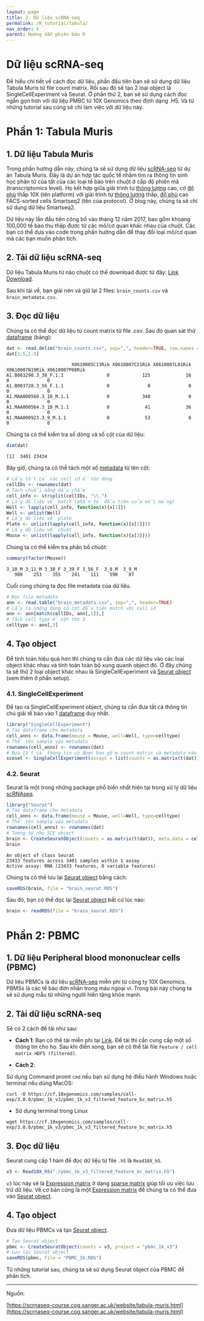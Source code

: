 ```yaml
---
layout: page
title: 2. Dữ liệu scRNA-seq
permalink: /R_tutorial/tabula/
nav_order: 5
parent: Hướng dẫn phiên bản R
---
```


# Dữ liệu scRNA-seq

Để hiểu chi tiết về cách đọc dữ liệu, phần đầu tiên bạn sẽ sử dụng dữ liệu Tabula Muris từ file count matrix. Rồi sau đó sẽ tạo 2 loại object là SingleCellExperiment và Seurat. Ở phần thứ 2, bạn sẽ sử dụng cách đọc ngắn gọn hơn với dữ liệu PMBC từ 10X Genomics theo định dạng .H5. Và từ những tutorial sau cũng sẽ chỉ làm việc với dữ liệu này.

# Phần 1: Tabula Muris

## 1. Dữ liệu Tabula Muris

Trong phần hướng dẫn này, chúng ta sẽ sử dụng dữ liệu <a target="_blank" href="https://rnaseqcoban.github.io/def/#scrna-seq" data-tooltip="{{site.data.dict.ScRNA_seq}}"  data-tooltip-location="top">scRNA-seq</a> từ dự án Tabula Muris. Đây là dự án hợp tác quốc tế nhằm tìm ra thông tin sinh học phân tử của tất của các loại tế bào trên chuột ở cấp độ phiên mã (transcriptomics level). Họ kết hợp giữa giải trình tự <a target="_blank" href="https://rnaseqcoban.github.io/def/#thông-lượng" data-tooltip="{{site.data.dict.Thong_luong}}"  data-tooltip-location="top">thông lượng</a> cao, có <a target="_blank" href="https://rnaseqcoban.github.io/def/#coverageđộ-phủ" data-tooltip="{{site.data.dict.Coverage}}"  data-tooltip-location="top">độ phủ</a> thấp 10X (tên platform) với giải trình tự <a target="_blank" href="https://rnaseqcoban.github.io/def/#thông-lượng" data-tooltip="{{site.data.dict.Thong_luong}}"  data-tooltip-location="top">thông lượng</a> thấp, <a target="_blank" href="https://rnaseqcoban.github.io/def/#coverageđộ-phủ" data-tooltip="{{site.data.dict.Coverage}}"  data-tooltip-location="top">độ phủ</a> cao FACS-sorted cells Smartseq2 (tên của protocol). Ở blog này, chúng ta sẽ chỉ sử dụng dữ liệu Smartseq2.

Dữ liệu này lần đầu tiên công bố vào tháng 12 năm 2017, bao gồm khoảng 100,000 tế bào thu thập được từ các mô/cơ quan khác nhau của chuột. Các bạn có thể dựa vào code trong phần hướng dẫn để thay đổi loại mô/cơ quan mà các bạn muốn phân tích.

## 2. Tải dữ liệu scRNA-seq

Dữ liệu Tabula Muris từ não chuột có thể download được từ đây: [Link Download](https://github.com/chanzuckerberg/scRNA-python-workshop/blob/master/content/data.zip).

Sau khi tải về, bạn giải nén và giữ lại 2 files: `brain_counts.csv` và `brain_metadata.csv`.

## 3. Đọc dữ liệu

Chúng ta có thể đọc dữ liệu từ count matrix từ file .csv. Sau đó quan sát thử <a target="_blank" href="https://rnaseqcoban.github.io/def/#dataframe" data-tooltip="{{site.data.dict.Dataframe}}"  data-tooltip-location="top">dataframe</a> (bảng):
```R
dat <- read.delim("brain_counts.csv", sep=",", header=TRUE, row.names = 1)
dat[1:5,1:5]
```

```console
                        X0610005C13Rik X0610007C21Rik X0610007L01Rik X0610007N19Rik X0610007P08Rik
A1.B003290.3_38_F.1.1                0            125             16              0              0
A1.B003728.3_56_F.1.1                0              0              0              0              0
A1.MAA000560.3_10_M.1.1              0            348              0              0              0
A1.MAA000564.3_10_M.1.1              0             41             36              0              0
A1.MAA000923.3_9_M.1.1               0             53              0              0              0
```

Chúng ta có thể kiểm tra số dòng và số cột của dữ liệu:

```R
dim(dat)
```

```console
[1]  3401 23434
```
Bây giờ, chúng ta có thể tách một số <a target="_blank" href="https://rnaseqcoban.github.io/def/#metadata" data-tooltip="{{site.data.dict.Metadata}}"  data-tooltip-location="top">metadata</a> từ tên cột:

```R
# Lấy tất cả các cell id ở tên dòng
cellIDs <- rownames(dat)
# Tách chuỗi bằng dấu chấm
cell_info <- strsplit(cellIDs, "\\.")
# Lấy dữ liệu về batch (phần tử đầu tiên của mỗi mảng)
Well <- lapply(cell_info, function(x){x[1]})
Well <- unlist(Well)
# Lấy dữ liệu về plate
Plate <- unlist(lapply(cell_info, function(x){x[2]}))
# Lấy dữ liệu về chuột
Mouse <- unlist(lapply(cell_info, function(x){x[3]}))
```
Chúng ta có thể kiểm tra phân bố chuột:

```R
summary(factor(Mouse))
```
```console
3_10_M 3_11_M 3_38_F 3_39_F 3_56_F  3_8_M  3_9_M 
   980    253    355    241    111    590    87
```

Cuối cùng chúng ta đọc file metadata của dữ liệu.

```R
# Đọc file metadata
ann <- read.table("brain_metadata.csv", sep=",", header=TRUE)
# Lấy ra những dòng có cột đầu tiên match với cell id
ann <- ann[match(cellIDs, ann[,1]),]
# Tách cell type ở cột thứ 3
celltype <- ann[,3]
```

## 4. Tạo object
Để tính toán hiệu quả hơn thì chúng ta cần đưa các dữ liệu vào các loại object khác nhau và tính toán toàn bộ xung quanh object đó. Ở đây chúng ta sẽ thử 2 loại object khác nhau là SingleCellExperiment và <a target="_blank" href="https://rnaseqcoban.github.io/def/#seurat-object" data-tooltip="{{site.data.dict.Seurat_Object}}"  data-tooltip-location="top">Seurat object</a> (xem thêm ở phần setup).

### 4.1. SingleCellExperiment
Để tạo ra SingleCellExperiment object, chúng ta cần đưa tất cả thông tin chú giải tế bào vào 1 <a target="_blank" href="https://rnaseqcoban.github.io/def/#dataframe" data-tooltip="{{site.data.dict.Dataframe}}"  data-tooltip-location="top">dataframe</a> duy nhất.

```R
library("SingleCellExperiment")
# Tạo dataframe cho metadata
cell_anns <- data.frame(mouse = Mouse, well=Well, type=celltype)
# Thế tên sample vào metadata
rownames(cell_anns) <- rownames(dat)
# Đưa tất cả thông tin có được bao gồm count matrix và metadata vào SingleCellExperiment object
sceset <- SingleCellExperiment(assays = list(counts = as.matrix(t(dat))), colData=cell_anns)
```

### 4.2. Seurat
Seurat là một trong những package phổ biến nhất hiện tại trong xử lý dữ liệu <a target="_blank" href="https://rnaseqcoban.github.io/def/#scrna-seq" data-tooltip="{{site.data.dict.ScRNA_seq}}"  data-tooltip-location="top">scRNAseq</a>.

```R
library("Seurat")
# Tạo dataframe cho metadata
cell_anns <- data.frame(mouse = Mouse, well=Well, type=celltype)
# Thế tên sample vào metadata
rownames(cell_anns) <- rownames(dat)
# Tương tự như SCE object
brain <- CreateSeuratObject(counts = as.matrix(t(dat)), meta.data = cell_anns)
brain
```

```console
An object of class Seurat 
23433 features across 3401 samples within 1 assay 
Active assay: RNA (23433 features, 0 variable features)
```

Chúng ta có thể lưu lại <a target="_blank" href="https://rnaseqcoban.github.io/def/#seurat-object" data-tooltip="{{site.data.dict.Seurat_Object}}"  data-tooltip-location="top">Seurat object</a> bằng cách:

```R
saveRDS(brain, file = "brain_seurat.RDS")
```

Sau đó, bạn có thể đọc lại <a target="_blank" href="https://rnaseqcoban.github.io/def/#seurat-object" data-tooltip="{{site.data.dict.Seurat_Object}}"  data-tooltip-location="top">Seurat object</a> bất cứ lúc nào:

```R
brain <- readRDS(file = "brain_seurat.RDS")
```

# Phần 2: PBMC

## 1. Dữ liệu Peripheral blood mononuclear cells (PBMC)

Dữ liệu PBMCs là dữ liệu <a target="_blank" href="https://rnaseqcoban.github.io/def/#scrna-seq" data-tooltip="{{site.data.dict.ScRNA_seq}}"  data-tooltip-location="top">scRNA-seq</a> miễn phí từ công ty 10X Genomics. PBMSs là các tế bào đơn nhân trong máu ngoại vi. Trong bài này chúng ta sẽ sử dụng mẫu từ những người hiến tặng khỏe mạnh.

## 2. Tải dữ liệu scRNA-seq

Sẽ có 2 cách để tải như sau:


- **Cách 1**: Bạn có thể tải miễn phí tại [Link](https://support.10xgenomics.com/single-cell-gene-expression/datasets/3.0.0/pbmc_1k_v3). Để tải thì cần cung cấp một số thông tin cho họ. Sau khi điền xong, bạn sẽ có thể tải file `Feature / cell matrix HDF5 (filtered)`.

- **Cách 2**:

Sử dụng Command promt `cmd` nếu bạn sử dụng hệ điều hành Windows hoặc terminal nếu dùng MacOS:

```console
curl -O https://cf.10xgenomics.com/samples/cell-exp/3.0.0/pbmc_1k_v3/pbmc_1k_v3_filtered_feature_bc_matrix.h5
```

- Sử dụng terminal trong Linux

```console
wget https://cf.10xgenomics.com/samples/cell-exp/3.0.0/pbmc_1k_v3/pbmc_1k_v3_filtered_feature_bc_matrix.h5
```

## 3. Đọc dữ liệu

Seurat cung cấp 1 hàm để đọc dữ liệu từ file `.h5` là `Read10X_h5`.

```R
v3 <- Read10X_h5("./pbmc_1k_v3_filtered_feature_bc_matrix.h5")
```

`v3` lúc này sẽ là <a target="_blank" href="https://rnaseqcoban.github.io/def/#count-matrixexpression-matrix" data-tooltip="{{site.data.dict.Count_matrix}}"  data-tooltip-location="top">Expression matrix</a> ở dạng <a target="_blank" href="https://rnaseqcoban.github.io/def/#sparse-matrix" data-tooltip="{{site.data.dict.Sparse_matrix}}"  data-tooltip-location="top">sparse matrix</a> giúp tối ưu việc lưu trữ dữ liệu. Về cơ bản cũng là một <a target="_blank" href="https://rnaseqcoban.github.io/def/#count-matrixexpression-matrix" data-tooltip="{{site.data.dict.Count_matrix}}"  data-tooltip-location="top">Expression matrix</a> để chúng ta có thể đưa vào <a target="_blank" href="https://rnaseqcoban.github.io/def/#seurat-object" data-tooltip="{{site.data.dict.Seurat_Object}}"  data-tooltip-location="top">Seurat object</a>.

## 4. Tạo object

Đưa dữ liệu PBMCs và tạo <a target="_blank" href="https://rnaseqcoban.github.io/def/#seurat-object" data-tooltip="{{site.data.dict.Seurat_Object}}"  data-tooltip-location="top">Seurat object</a>.

```R
# Tạo Seurat object
pbmc <- CreateSeuratObject(counts = v3, project = "pbmc_1k_v3")
# Lưu lại Seurat object
saveRDS(pbmc, file = "PBMC_1k.RDS")
```

Từ những tutorial sau, chúng ta sẽ sử dụng Seurat object của PBMC để phân tích.

-----------------------------------------

Nguồn:

[https://scrnaseq-course.cog.sanger.ac.uk/website/tabula-muris.html](https://scrnaseq-course.cog.sanger.ac.uk/website/tabula-muris.html)
